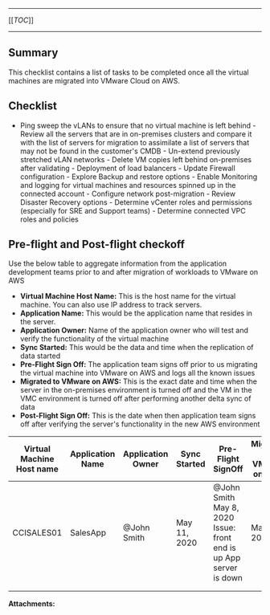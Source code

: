   

  

|    |    |    |    |
| --- | --- | --- | --- |

  

* * *

[[_TOC_]]

* * *

Summary
-------

This checklist contains a list of tasks to be completed once all the virtual machines are migrated into VMware Cloud on AWS.

Checklist
---------

-  Ping sweep the vLANs to ensure that no virtual machine is left behind -  Review all the servers that are in on-premises clusters and compare it with the list of servers for migration to assimilate a list of servers that may not be found in the customer's CMDB -  Un-extend previously stretched vLAN networks -  Delete VM copies left behind on-premises after validating -  Deployment of load balancers -  Update Firewall configuration -  Explore Backup and restore options -  Enable Monitoring and logging for virtual machines and resources spinned up in the connected account -  Configure network post-migration -  Review Disaster Recovery options -  Determine vCenter roles and permissions (especially for SRE and Support teams) -  Determine connected VPC roles and policies

Pre-flight and Post-flight checkoff
-----------------------------------

Use the below table to aggregate information from the application development teams prior to and after migration of workloads to VMware on AWS

*   **Virtual Machine Host Name:** This is the host name for the virtual machine. You can also use IP address to track servers.
*   **Application Name:** This would be the application name that resides in the server.
*   **Application Owner:** Name of the application owner who will test and verify the functionality of the virtual machine
*   **Sync Started:** This would be the data and time when the replication of data started
*   **Pre-Flight Sign Off:** The application team signs off prior to us migrating the virtual machine into VMware on AWS and logs all the known issues
*   **Migrated to VMware on AWS:** This is the exact date and time when the server in the on-premises environment is turned off and the VM in the VMC environment is turned off after performing another delta sync of data
*   **Post-Flight Sign Off:** This is the date when then application team signs off after verifying the server's functionality in the new AWS environment

  

| Virtual Machine Host name | Application Name | Application Owner | Sync Started | Pre-Flight SignOff | Migrated to VMware on AWS | Post Flight Sign-Off |
| --- | --- | --- | --- | --- | --- | --- |
|   CCISALES01   |   SalesApp   |   @John Smith   |   May 11, 2020   |   @John Smith  May 8, 2020   Issue: front end is up App server is down   |   May 15, 2020   |   @John Smith  May 16, 2020  Same issue   |
|     |     |     |     |     |     |     |
|     |     |     |     |     |     |     |

 **Attachments:** 

